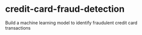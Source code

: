 # credit-card-fraud-detection
Build a machine learning model to identify fraudulent credit card transactions
